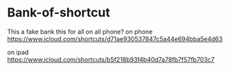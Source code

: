 # Bank-of-shortcut
This a fake bank this for all on all phone?
on phone https://www.icloud.com/shortcuts/d71ae930537847c5a44e694bba5e4d63

on ipad https://www.icloud.com/shortcuts/b5f218b93f4b40d7a78fb7f57fb703c7

